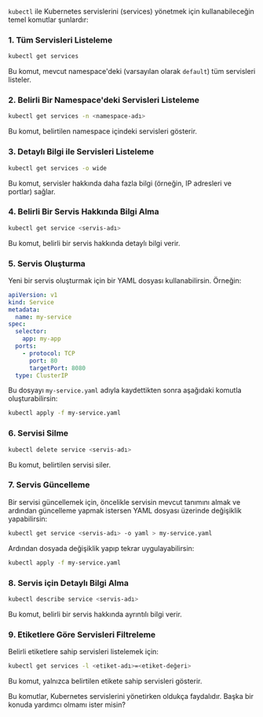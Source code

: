 `kubectl` ile Kubernetes servislerini (services) yönetmek için kullanabileceğin temel komutlar şunlardır:

### 1. Tüm Servisleri Listeleme

```bash
kubectl get services
```

Bu komut, mevcut namespace'deki (varsayılan olarak `default`) tüm servisleri listeler.

### 2. Belirli Bir Namespace'deki Servisleri Listeleme

```bash
kubectl get services -n <namespace-adı>
```

Bu komut, belirtilen namespace içindeki servisleri gösterir.

### 3. Detaylı Bilgi ile Servisleri Listeleme

```bash
kubectl get services -o wide
```

Bu komut, servisler hakkında daha fazla bilgi (örneğin, IP adresleri ve portlar) sağlar.

### 4. Belirli Bir Servis Hakkında Bilgi Alma

```bash
kubectl get service <servis-adı>
```

Bu komut, belirli bir servis hakkında detaylı bilgi verir.

### 5. Servis Oluşturma

Yeni bir servis oluşturmak için bir YAML dosyası kullanabilirsin. Örneğin:

```yaml
apiVersion: v1
kind: Service
metadata:
  name: my-service
spec:
  selector:
    app: my-app
  ports:
    - protocol: TCP
      port: 80
      targetPort: 8080
  type: ClusterIP
```

Bu dosyayı `my-service.yaml` adıyla kaydettikten sonra aşağıdaki komutla oluşturabilirsin:

```bash
kubectl apply -f my-service.yaml
```

### 6. Servisi Silme

```bash
kubectl delete service <servis-adı>
```

Bu komut, belirtilen servisi siler.

### 7. Servis Güncelleme

Bir servisi güncellemek için, öncelikle servisin mevcut tanımını almak ve ardından güncelleme yapmak istersen YAML dosyası üzerinde değişiklik yapabilirsin:

```bash
kubectl get service <servis-adı> -o yaml > my-service.yaml
```

Ardından dosyada değişiklik yapıp tekrar uygulayabilirsin:

```bash
kubectl apply -f my-service.yaml
```

### 8. Servis için Detaylı Bilgi Alma

```bash
kubectl describe service <servis-adı>
```

Bu komut, belirli bir servis hakkında ayrıntılı bilgi verir.

### 9. Etiketlere Göre Servisleri Filtreleme

Belirli etiketlere sahip servisleri listelemek için:

```bash
kubectl get services -l <etiket-adı>=<etiket-değeri>
```

Bu komut, yalnızca belirtilen etikete sahip servisleri gösterir.

Bu komutlar, Kubernetes servislerini yönetirken oldukça faydalıdır. Başka bir konuda yardımcı olmamı ister misin?